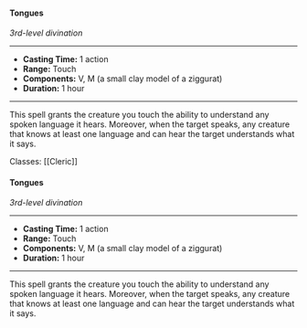 #### Tongues
*3rd-level divination*
___
- **Casting Time:** 1 action
- **Range:** Touch
- **Components:** V, M (a small clay model of a ziggurat)
- **Duration:** 1 hour
---
This spell grants the creature you touch the ability to understand any spoken language it hears. Moreover, when the target speaks, any creature that knows at least one language and can hear the target understands what it says.

Classes: [[Cleric]]

#### Tongues
*3rd-level divination*
___
- **Casting Time:** 1 action
- **Range:** Touch
- **Components:** V, M (a small clay model of a ziggurat)
- **Duration:** 1 hour
---
This spell grants the creature you touch the ability to understand any spoken language it hears. Moreover, when the target speaks, any creature that knows at least one language and can hear the target understands what it says.
